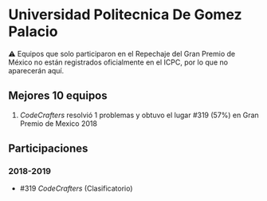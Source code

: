 # Universidad Politecnica De Gomez Palacio

:warning: Equipos que solo participaron en el Repechaje del Gran Premio de México no están registrados oficialmente en el ICPC, por lo que no aparecerán aquí.

## Mejores 10 equipos

1. _CodeCrafters_ resolvió 1 problemas y obtuvo el lugar #319 (57%) en Gran Premio de Mexico 2018

## Participaciones

### 2018-2019

- #319 _CodeCrafters_ (Clasificatorio)



